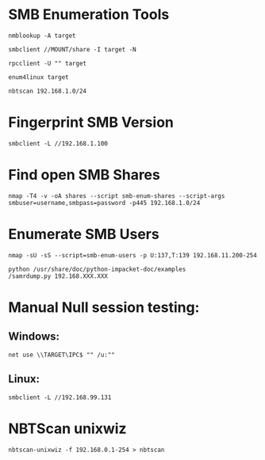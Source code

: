 # SMB Enumeration Tools
```
nmblookup -A target
```
```
smbclient //MOUNT/share -I target -N
```
```
rpcclient -U "" target
```
```
enum4linux target
```
```
nbtscan 192.168.1.0/24
```

# Fingerprint SMB Version

```
smbclient -L //192.168.1.100 

```

# Find open SMB Shares

```
nmap -T4 -v -oA shares --script smb-enum-shares --script-args smbuser=username,smbpass=password -p445 192.168.1.0/24   
```

# Enumerate SMB Users

```
nmap -sU -sS --script=smb-enum-users -p U:137,T:139 192.168.11.200-254 
```
```
python /usr/share/doc/python-impacket-doc/examples
/samrdump.py 192.168.XXX.XXX

```
# Manual Null session testing:
## Windows:
```
net use \\TARGET\IPC$ "" /u:""
```

## Linux:
```
smbclient -L //192.168.99.131
```
# NBTScan unixwiz
```
nbtscan-unixwiz -f 192.168.0.1-254 > nbtscan
```


